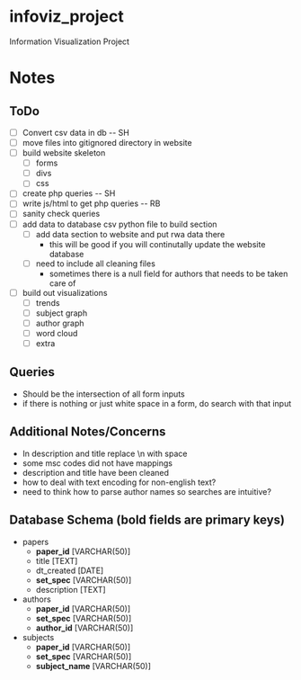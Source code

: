 infoviz_project
===============

Information Visualization Project


Notes
=====

ToDo
----

- [ ] Convert csv data in db -- SH
- [ ] move files into gitignored directory in website
- [ ] build website skeleton
	- [ ] forms
	- [ ] divs
	- [ ] css
- [ ] create php queries -- SH
- [ ] write js/html to get php queries -- RB
- [ ] sanity check queries
- [ ] add data to database csv python file to build section
	- [ ] add data section to website and put rwa data there
		- this will be good if you will continutally update the website database
	- [ ] need to include all cleaning files
		- sometimes there is a null field for authors that needs to be taken care of
- [ ] build out visualizations
	- [ ] trends
	- [ ] subject graph
	- [ ] author graph
	- [ ] word cloud
	- [ ] extra

Queries
-------

- Should be the intersection of all form inputs
- if there is nothing or just white space in a form, do search with that input
 
Additional Notes/Concerns
-------------------------

- In description and title replace \\n with space
- some msc codes did not have mappings
- description and title have been cleaned
- how to deal with text encoding for non-english text?
- need to think how to parse author names so searches are intuitive?

Database Schema (bold fields are primary keys)
----------------------------------------------

- papers
	- __paper_id__ [VARCHAR(50)]
	- title [TEXT]
	- dt_created [DATE]
	- __set_spec__ [VARCHAR(50)]
	- description [TEXT]
- authors
	- __paper_id__ [VARCHAR(50)]
	- __set_spec__ [VARCHAR(50)]
	- __author_id__ [VARCHAR(50)]
- subjects
	- __paper_id__ [VARCHAR(50)]
	- __set_spec__ [VARCHAR(50)]
	- __subject_name__ [VARCHAR(50)]


